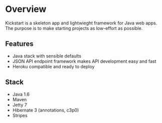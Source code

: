 Overview
========

Kickstart is a skeleton app and lightwieght framework for Java web apps.  The purpose is to make starting projects as low-effort as possible.

Features
--------

* Java stack with sensible defaults
* JSON API endpoint framework makes API development easy and fast
* Heroku compatible and ready to deploy

Stack
-----

* Java 1.6
* Maven
* Jetty 7
* Hibernate 3 (annotations, c3p0)
* Stripes

